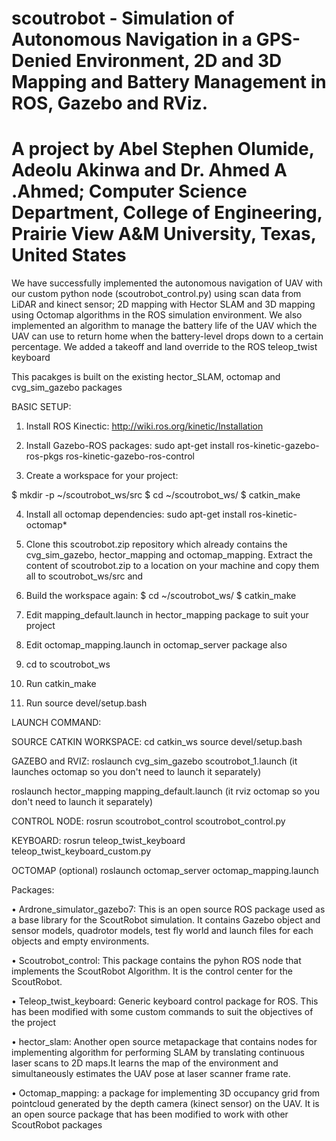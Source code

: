 # scoutrobot - Simulation of Autonomous Navigation in a GPS-Denied Environment, 2D and 3D Mapping and Battery Management in ROS, Gazebo and RViz.
# A project by Abel Stephen Olumide, Adeolu Akinwa and Dr. Ahmed A .Ahmed; Computer Science  Department, College of Engineering, Prairie View A&M University, Texas, United States 

We have successfully implemented the autonomous navigation of UAV with our custom python node (scoutrobot_control.py) using scan data from LiDAR and kinect sensor; 2D mapping with Hector SLAM and 3D mapping using Octomap algorithms in the ROS simulation environment. 
We also implemented an algorithm to manage the battery life of the UAV which the UAV can use to return home when the battery-level drops down to a certain percentage. We added a takeoff and land override to the ROS teleop_twist keyboard 

This pacakges is built on the existing hector_SLAM, octomap and cvg_sim_gazebo packages 

BASIC SETUP:

1. Install ROS Kinectic: http://wiki.ros.org/kinetic/Installation

2. Install Gazebo-ROS packages: sudo apt-get install ros-kinetic-gazebo-ros-pkgs ros-kinetic-gazebo-ros-control

3. Create a workspace for your project:

$ mkdir -p ~/scoutrobot_ws/src
$ cd ~/scoutrobot_ws/
$ catkin_make

4. Install all octomap dependencies: sudo apt-get install ros-kinetic-octomap*

5. Clone this scoutrobot.zip repository which already contains the cvg_sim_gazebo, hector_mapping and octomap_mapping. Extract the content of scoutrobot.zip to a location on your machine and copy them all to scoutrobot_ws/src and 

6. Build the workspace again:
   $ cd ~/scoutrobot_ws/
   $ catkin_make

6. Edit mapping_default.launch in hector_mapping package to suit your project

7. Edit octomap_mapping.launch in octomap_server package also

8. cd to scoutrobot_ws

9. Run catkin_make

10. Run source devel/setup.bash

LAUNCH COMMAND:

SOURCE CATKIN WORKSPACE:
cd catkin_ws
source devel/setup.bash 

GAZEBO and RVIZ:
roslaunch cvg_sim_gazebo scoutrobot_1.launch (it launches octomap so you don't need to launch it separately)

roslaunch hector_mapping mapping_default.launch (it rviz octomap so you don't need to launch it separately)

CONTROL NODE:
rosrun scoutrobot_control scoutrobot_control.py

KEYBOARD:
rosrun teleop_twist_keyboard teleop_twist_keyboard_custom.py

OCTOMAP (optional)
roslaunch octomap_server octomap_mapping.launch


Packages:
 
•	Ardrone_simulator_gazebo7: This is an open source ROS package used as a base library for the ScoutRobot simulation.  It contains Gazebo object and sensor models, quadrotor models, test fly world and launch files for each objects and empty environments.

•	Scoutrobot_control: This package contains the pyhon ROS node that implements the ScoutRobot Algorithm. It is the control center for the ScoutRobot.

•	Teleop_twist_keyboard: Generic keyboard control package for ROS. This has been modified with some custom commands to suit the objectives of the project

•	hector_slam: Another open source metapackage that contains nodes for implementing algorithm for performing SLAM by translating continuous laser scans to 2D maps.It learns the map of the environment and simultaneously estimates the UAV pose at laser scanner frame rate.

•	Octomap_mapping: a package for implementing 3D occupancy grid from pointcloud generated by the depth camera (kinect sensor) on the UAV. It is an open source package that has been modified to work with other ScoutRobot packages


